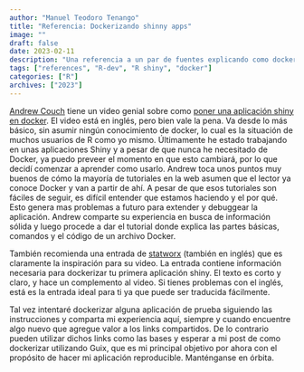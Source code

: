 ```yaml
---
author: "Manuel Teodoro Tenango"
title: "Referencia: Dockerizando shinny apps"
image: ""
draft: false
date: 2023-02-11
description: "Una referencia a un par de fuentes explicando como dockerizar una aplicación Shiny"
tags: ["references", "R-dev", "R shiny", "docker"]
categories: ["R"]
archives: ["2023"]
---
```


[Andrew Couch](https://youtube.com/@AndrewCouch) tiene un video genial sobre como [poner una aplicación shiny en docker](https://youtu.be/ARd5IldVFUs). El video está en inglés, pero bien vale la pena. Va desde lo más básico, sin asumir ningún conocimiento de docker, lo cual es la situación de muchos usuarios de R como yo mismo. Últimamente he estado trabajando en unas aplicaciones Shiny y a pesar de que nunca he necesitado de Docker, ya puedo preveer el momento en que esto cambiará, por lo que decidí comenzar a aprender como usarlo. Andrew toca unos puntos muy buenos de cómo la mayoría de tutoriales en la web asumen que el lector ya conoce Docker y van a partir de ahí. A pesar de que esos tutoriales son fáciles de seguir, es difícil entender que estamos haciendo y el por qué. Esto genera mas problemas a futuro para extender y debuggear la aplicación. Andrew comparte su experiencia en busca de información sólida y luego procede a dar el tutorial donde explica las partes básicas, comandos y el código de un archivo Docker.

También recomienda una entrada de [statworx](https://www.statworx.com/en/content-hub/blog/how-to-dockerize-shinyapps/) (también en inglés) que es claramente la inspiración para su video. La entrada contiene información necesaria para dockerizar tu primera aplicación shiny. El texto es corto y claro, y hace un complemento al video. Si tienes problemas con el inglés, está es la entrada ideal para ti ya que puede ser traducida fácilmente.

Tal vez intentaré dockerizar alguna aplicación de prueba siguiendo las instrucciones y comparta mi experiencia aquí, siempre y cuando encuentre algo nuevo que agregue valor a los links compartidos. De lo contrario pueden utilizar dichos links como las bases y esperar a mi post de como dockerizar utilizando Guix, que es mi principal objetivo por ahora con el propósito de hacer mi aplicación reproducible. Manténganse en órbita.
